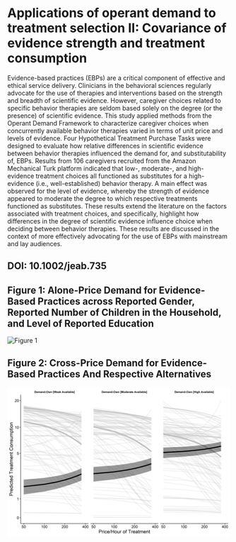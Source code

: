 # Applications of operant demand to treatment selection II: Covariance of evidence strength and treatment consumption

Evidence-based practices (EBPs) are a critical component of effective and ethical service delivery. Clinicians in the behavioral sciences regularly advocate for the use of therapies and interventions based on the strength and breadth of scientific evidence. However, caregiver choices related to specific behavior therapies are seldom based solely on the degree (or the presence) of scientific evidence. This study applied methods from the Operant Demand Framework to characterize caregiver choices when concurrently available behavior therapies varied in terms of unit price and levels of evidence. Four Hypothetical Treatment Purchase Tasks were designed to evaluate how relative differences in scientific evidence between behavior therapies influenced the demand for, and substitutability of, EBPs. Results from 106 caregivers recruited from the Amazon Mechanical Turk platform indicated that low-, moderate-, and high-evidence treatment choices all functioned as substitutes for a high-evidence (i.e., well-established) behavior therapy. A main effect was observed for the level of evidence, whereby the strength of evidence appeared to moderate the degree to which respective treatments functioned as substitutes. These results extend the literature on the factors associated with treatment choices, and specifically, highlight how differences in the degree of scientific evidence influence choice when deciding between behavior therapies. These results are discussed in the context of more effectively advocating for the use of EBPs with mainstream and lay audiences.

## DOI: 10.1002/jeab.735

## Figure 1: Alone-Price Demand for Evidence-Based Practices across Reported Gender, Reported Number of Children in the Household, and Level of Reported Education

![Figure 1](Figure%201.png)

## Figure 2: Cross-Price Demand for Evidence-Based Practices And Respective Alternatives

![Figure 2](Figure%202.png)
